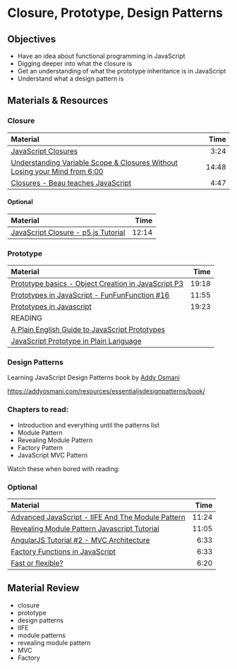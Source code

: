 # Closure, Prototype, Design Patterns

## Objectives
 - Have an idea about functional programming in JavaScript
 - Digging deeper into what the closure is
 - Get an understanding of what the prototype inheritance is in JavaScript
 - Understand what a design pattern is

## Materials & Resources

### Closure
| Material | Time |
|:---------|-----:|
| [JavaScript Closures](https://www.youtube.com/watch?v=R_ZvxMyFSCU) | 3:24 |
| [Understanding Variable Scope & Closures Without Losing your Mind from 6:00](https://youtu.be/iSlSxDNarDY?t=6m1s) | 14:48 |
| [Closures - Beau teaches JavaScript](https://youtu.be/1JsJx1x35c0) | 4:47 |

#### Optional
| Material | Time |
|:---------|-----:|
| [JavaScript Closure - p5.js Tutorial](https://www.youtube.com/watch?v=-jysK0nlz7A) | 12:14 |

### Prototype
| Material | Time |
|:---------|-----:|
| [Prototype basics - Object Creation in JavaScript P3 ](https://www.youtube.com/watch?v=YkoelSTUy7A) | 19:18 |
| [Prototypes in JavaScript - FunFunFunction #16](https://www.youtube.com/watch?v=riDVvXZ_Kb4) | 11:55 |
| [Prototypes in Javascript](https://www.youtube.com/watch?v=hS_WqkyUah8) | 19:23 |
| READING |  |
| [A Plain English Guide to JavaScript Prototypes](http://sporto.github.io/blog/2013/02/22/a-plain-english-guide-to-javascript-prototypes/) |  |
| [JavaScript Prototype in Plain Language](http://javascriptissexy.com/javascript-prototype-in-plain-detailed-language/) |  |

### Design Patterns
Learning JavaScript Design Patterns
book by [Addy Osmani](https://twitter.com/addyosmani)

https://addyosmani.com/resources/essentialjsdesignpatterns/book/   

### Chapters to read:
- Introduction and everything until the patterns list
- Module Pattern
- Revealing Module Pattern
- Factory Pattern
- JavaScript MVC Pattern

Watch these when bored with reading:

### Optional

| Material | Time |
|:---------|-----:|
| [Advanced JavaScript - IIFE And The Module Pattern](https://www.youtube.com/watch?v=ljExIKfwxPM) | 11:24 |
| [Revealing Module Pattern Javascript Tutorial](https://www.youtube.com/watch?v=pOfwp6VlnlM) | 11:05 |
| [AngularJS Tutorial #2 - MVC Architecture](https://www.youtube.com/watch?v=CQE1cBsJ_Gk) | 6:33 |
| [Factory Functions in JavaScript](https://www.youtube.com/watch?v=ImwrezYhw4w) | 6:33 |
| [Fast or flexible?](https://www.youtube.com/watch?v=R39zdSLd8ic) | 6:20 |

## Material Review
 - closure
 - prototype
 - design patterns
  - IIFE
  - module patterns
  - revealing module pattern
  - MVC
  - Factory
